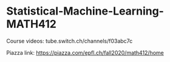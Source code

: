 # Statistical-Machine-Learning-MATH412

Course videos: tube.switch.ch/channels/f03abc7c

Piazza link: https://piazza.com/epfl.ch/fall2020/math412/home
